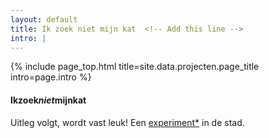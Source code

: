 ```yaml
---
layout: default
title: Ik zoek niet mijn kat  <!-- Add this line -->
intro: |
---
```


{% include page_top.html 
   title=site.data.projecten.page_title 
   intro=page.intro 
%}

<div class="custom-section">

<h4>Ikzoek<em>niet</em>mijnkat</h4>
<p>Uitleg volgt, wordt vast leuk! Een <a href="https://endlessplayground.github.io/ikzoeknietmijnkat/">experiment*</a> in de stad.</p>

  
</div>

